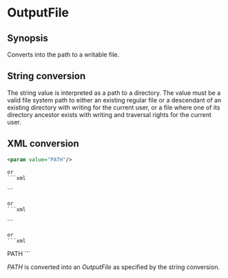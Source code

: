 <h1 class="converter">OutputFile</h1>

## Synopsis

Converts into the path to a writable file.

## String conversion

The string value is interpreted as a path to a directory. The value must be a valid file system path to either an existing regular file or a descendant of an existing directory with writing for the current user, or a file where one of its directory ancestor exists with writing and traversal rights for the current user.

## XML conversion

```xml
<param value="PATH"/>
```


	or
	```xml
<param path="PATH"/>
```


	or
	```xml
<param file="PATH"/>
```


	or
	```xml
<param>PATH</param>
```

*PATH* is converted into an *OutputFile* as specified by the string conversion.
  

